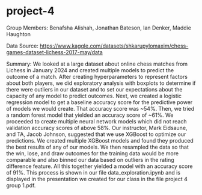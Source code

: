 # project-4
Group Members: Benafsha Alishah, Jonathan Bateson, Ian Denker, Maddie Haughton

Data Source: https://www.kaggle.com/datasets/shkarupylomaxim/chess-games-dataset-lichess-2017-may/data

Summary: We looked at a large dataset about online chess matches from Lichess in January 2024 and created multiple models to predict the outcome of a match. After creating hyperparameters to represent factors about both players, we did exploratory analysis with boxplots to determine if there were outliers in our dataset and to set our expectations about the capacity of any model to predict outcomes. Next, we created a logistic regression model to get a baseline accuracy score for the predictive power of models we would create. That accuracy score was ~54%. Then, we tried a random forest model that yielded an accuracy score of ~61%. We proceeded to create multiple neural network models which did not reach validation accuracy scores of above 58%. Our instructor, Mark Eidsaune, and TA, Jacob Johnson, suggested that we use XGBoost to optimize our predictions. We created multiple XGBoost models and found they produced the best results of any of our models. We then resampled the data so that the win, lose, and draw outcomes for the training data would be more comparable and also binned our data based on outliers in the rating difference feature. All this together yielded a model with an accuracy score of 91%. This process is shown in our file data_exploration.ipynb and is displayed in the presentation we created for our class in the file project 4 group 1.pdf.
